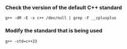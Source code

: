 ### Check the version of the default C++ standard

```
g++ -dM -E -x c++ /dev/null | grep -F __cplusplus
```

### Modify the standard that is being used

```
g++ -std=c++23
```
